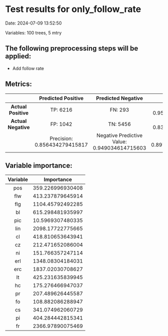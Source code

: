 # Test results for only_follow_rate
Date:  2024-07-09 13:52:50 

Variables:  100  trees,  5  mtry


 ## The following preprocessing steps will be applied: 
  - Add follow rate 


 ## Metrics:
 | | **Predicted Positive**| **Predicted Negative** | |
 |:--:|:--:|:--:|:--:|
 | **Actual Positive** | TP:  6216  | FN:  293  | Sensitivity:  0.95498540482409  |
 | **Actual Negative** | FP:  1042  | TN:  5456  | Specificity:  0.83964296706679  |
 | | Precision:  0.856434279415817  | Negative Predictive Value:  0.949034614715603  | **Accuracy**:  0.897362958407012  |


 ## Variable importance:
 | Variable | Importance |
 |:--:|:--:|
 |  pos  |  359.226996930408  |
 |  flw  |  413.237879645914  |
 |  flg  |  1104.45792492285  |
 |  bl  |  615.298481935997  |
 |  pic  |  10.5969307480335  |
 |  lin  |  2098.17722775665  |
 |  cl  |  418.810653643941  |
 |  cz  |  212.471652086004  |
 |  ni  |  151.766357247114  |
 |  erl  |  1348.08304184031  |
 |  erc  |  1837.02030708627  |
 |  lt  |  425.231635839945  |
 |  hc  |  175.276466947037  |
 |  pr  |  207.489626445587  |
 |  fo  |  108.882086288947  |
 |  cs  |  341.074962060729  |
 |  pi  |  404.284442815341  |
 |  fr  |  2366.97890075469  |

